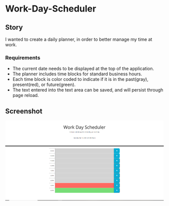 # Work-Day-Scheduler

## Story <br>
I wanted to create a daily planner, in order to better manage my time at work.

### Requirements ###
* The current date needs to be displayed at the top of the application.
* The planner includes time blocks for standard business hours.
* Each time block is color coded to indicate if it is in the past(gray), present(red), or future(green).
* The text entered into the text area can be saved, and will persist through page reload.

## Screenshot ##
![Screenshot 1](https://github.com/leviathan902/Work-Day-Scheduler/blob/main/assets/Screenshot.PNG?raw=true)
